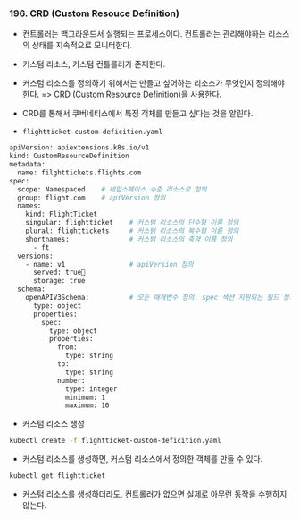### 196. CRD (Custom Resouce Definition)
- 컨트롤러는 백그라운드서 실행되는 프로세스이다. 컨트롤러는 관리해야하는 리소스의 상태를 지속적으로 모니터한다.

- 커스텀 리소스, 커스텀 컨틀롤러가 존재한다.

- 커스텀 리소스를 정의하기 위해서는 만들고 싶어하는 리소스가 무엇인지 정의해야 한다.
  => CRD (Custom Resource Definition)을 사용한다.
- CRD를 통해서 쿠버네티스에서 특정 객체를 만들고 싶다는 것을 알린다.

- `flightticket-custom-deficition.yaml`
```bash
apiVersion: apiextensions.k8s.io/v1
kind: CustomResourceDefinition
metadata:
  name: filghttickets.flights.com
spec:
  scope: Namespaced    # 네임스페이스 수준 리소스로 정의
  group: flight.com    # apiVersion 정의
  names:
    kind: FlightTicket
    singular: flightticket    # 커스텀 리소스의 단수형 이름 정의
    plural: flighttickets     # 커스텀 리소스의 복수형 이름 정의
    shortnames:               # 커스텀 리소스의 축약 이름 정의
      - ft
  versions:
    - name: v1                # apiVersion 정의
      served: true
      storage: true
  schema:
    openAPIV3Schema:          # 모든 매개변수 정의. spec 섹션 지원되는 필드 정의
      type: object
      properties:
        spec:
          type: object
          properties:
            from:
              type: string
            to:
              type: string
            number:
              type: integer
              minimum: 1
              maximum: 10
```

- 커스텀 리소스 생성
```bash
kubectl create -f flightticket-custom-deficition.yaml
```

- 커스텀 리소스를 생성하면, 커스텀 리소스에서 정의한 객체를 만들 수 있다.
```bash
kubectl get flightticket
```

- 커스텀 리소스를 생성하더라도, 컨트롤러가 없으면 실제로 아무런 동작을 수행하지 않는다.